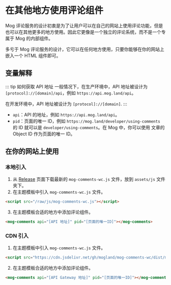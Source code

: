 # 在其他地方使用评论组件

Mog 评论服务的设计初衷是为了让用户可以在自己的网站上使用评论功能，但是也可以在其他更多的地方使用。因此它更像是一个独立的评论系统，而不是一个专属于 Mog 的内部组件。

多亏于 Mog 评论服务的设计，它可以在任何地方使用，只要你能够在你的网站上嵌入一个 HTML 组件即可。

## 变量解释

::: tip 如何获取 API 地址
一般情况下，在生产环境中，API 地址被设计为 `[protocol]://[domain]/api`，例如 `https://api.mog.land/api`。

在开发环境中，API 地址被设计为 `[protocol]://[domain]`.
:::

- `api`：API 的地址，例如 `https://api.mog.land/api`。
- `pid`：页面的唯一 ID，例如 `https://mog.land/developer/using-comments` 的 ID 就可以是 `developer/using-comments`。在 Mog 中，你可以使用 文章的 Object ID 作为页面的唯一 ID。


## 在你的网站上使用

### 本地引入

1. 从 [Release](https://github.com/mogland/mog-comments-wc/releases) 页面下载最新的 `mog-comments-wc.js` 文件，放到 `assets/js` 文件夹下。
2. 在主题模板中引入 `mog-comments-wc.js` 文件。

```html
<script src="/raw/js/mog-comments-wc.js"></script>
```

3. 在主题模板合适的地方中添加评论组件。

```html
<mog-comments api="[API 地址]" pid="[页面的唯一ID]"></mog-comments>
```

### CDN 引入

1. 在主题模板中引入 `mog-comments-wc.js` 文件。

```html
<script src="https://cdn.jsdelivr.net/gh/mogland/mog-comments-wc/dist/mog-comments-wc.js"></script>
```

2. 在主题模板合适的地方中添加评论组件。

```html
<mog-comments api="[API Gateway 地址]" pid="[页面的唯一ID]"></mog-comments>
```